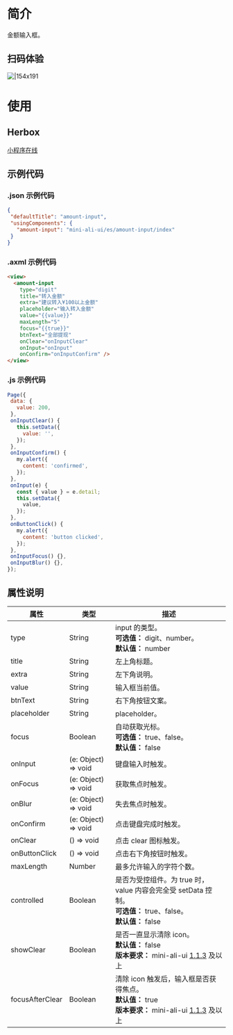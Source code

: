 
# 简介
金额输入框。

## 扫码体验

![|154x191](https://mdn.alipayobjects.com/afts/img/A*9104QYYFeUcAAAAAAAAAAABkAa8wAA/original?bz=openpt_doc&t=KykAPsGBc8V1cSdvjWnEAgAAAABkMK8AAAAA#align=left&display=inline&height=191&margin=%5Bobject%20Object%5D&originHeight=191&originWidth=154&status=done&style=none&width=154)

# 使用

## Herbox
[小程序在线](https://herbox-embed.alipay.com/s/doc-aliui-amount-input?theme=light&previewZoom=75&chInfo=openhome-doc) 

## 示例代码

### .json 示例代码
```json
{
 "defaultTitle": "amount-input",
 "usingComponents": {
   "amount-input": "mini-ali-ui/es/amount-input/index"
 }
}
```

### .axml 示例代码
```html
<view>
  <amount-input
    type="digit"
    title="转入金额"
    extra="建议转入¥100以上金额"
    placeholder="输入转入金额"
    value="{{value}}"
    maxLength="5"
    focus="{{true}}"
    btnText="全部提现"
    onClear="onInputClear"
    onInput="onInput"
    onConfirm="onInputConfirm" />
</view>
```

### .js 示例代码
```javascript
Page({
 data: {
   value: 200,
 },
 onInputClear() {
   this.setData({
     value: '',
   });
 },
 onInputConfirm() {
   my.alert({
     content: 'confirmed',
   });
 },
 onInput(e) {
   const { value } = e.detail;
   this.setData({
     value,
   });
 },
 onButtonClick() {
   my.alert({
     content: 'button clicked',
   });
 },
 onInputFocus() {},
 onInputBlur() {},
});
```

## 属性说明
| **属性** | **类型** | **描述** |
| --- | --- | --- |
| type | String | input 的类型。<br />**可选值：** digit、number。<br />**默认值：** number |
| title | String | 左上角标题。 |
| extra | String | 左下角说明。 |
| value | String | 输入框当前值。 |
| btnText | String | 右下角按钮文案。 |
| placeholder | String | placeholder。 |
| focus | Boolean | 自动获取光标。<br />**可选值：** true、false。<br />**默认值：** false |
| onInput | (e: Object) => void | 键盘输入时触发。 |
| onFocus | (e: Object) => void | 获取焦点时触发。 |
| onBlur | (e: Object) => void | 失去焦点时触发。 |
| onConfirm | (e: Object) => void | 点击键盘完成时触发。 |
| onClear | () => void | 点击 clear 图标触发。 |
| onButtonClick | () => void | 点击右下角按钮时触发。 |
| maxLength | Number | 最多允许输入的字符个数。 |
| controlled | Boolean | 是否为受控组件。为 true 时，value 内容会完全受 setData 控制。<br />**可选值：** true、false。<br />**默认值：** false |
| showClear | Boolean | 是否一直显示清除 icon。<br />**默认值：** false<br />**版本要求：** mini-ali-ui [1.1.3](https://www.npmjs.com/package/mini-ali-ui?activeTab=versions) 及以上 |
| focusAfterClear | Boolean | 清除 icon 触发后，输入框是否获得焦点。<br />**默认值：** true<br />**版本要求：** mini-ali-ui [1.1.3](https://www.npmjs.com/package/mini-ali-ui?activeTab=versions) 及以上 |

